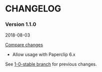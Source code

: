 # CHANGELOG

### Version 1.1.0

2018-08-03

[Compare changes](https://github.com/tf/paperclip-nginx-upload/compare/1-0-stable...v1.1.0)

- Allow usage with Paperclip 6.x

See
[1-0-stable branch](https://github.com/tf/paperclip-nginx-upload/blob/1-0-stable/CHANGELOG.md)
for previous changes.
